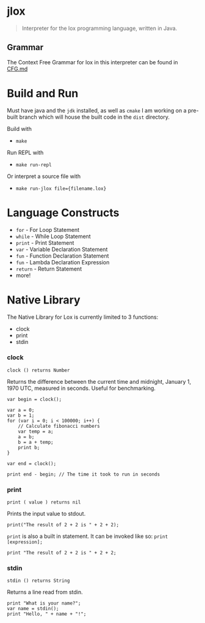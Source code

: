 # jlox

> Interpreter for the lox programming language, written in Java.

## Grammar

The Context Free Grammar for lox in this interpreter can be found in [CFG.md](https://github.com/MellowCobra/jlox/blob/master/CFG.md)

# Build and Run

Must have java and the `jdk` installed, as well as `cmake`
I am working on a pre-built branch which will house the built code in the `dist` directory.

Build with

*   `make`

Run REPL with

*   `make run-repl`

Or interpret a source file with

*   `make run-jlox file={filename.lox}`

# Language Constructs

*   `for` - For Loop Statement
*   `while` - While Loop Statement
*   `print` - Print Statement
*   `var` - Variable Declaration Statement
*   `fun` - Function Declaration Statement
*   `fun` - Lambda Declaration Expression
*   `return` - Return Statement
*   more!

# Native Library

The Native Library for Lox is currently limited to 3 functions:

*   clock
*   print
*   stdin

### clock

`clock () returns Number`

Returns the difference between the current time and midnight, January 1, 1970 UTC, measured in seconds.
Useful for benchmarking.

```
var begin = clock();

var a = 0;
var b = 1;
for (var i = 0; i < 100000; i++) {
    // Calculate fibonacci numbers
    var temp = a;
    a = b;
    b = a + temp;
    print b;
}

var end = clock();

print end - begin; // The time it took to run in seconds
```

### print

`print ( value ) returns nil`

Prints the input value to stdout.

```
print("The result of 2 + 2 is " + 2 + 2);
```

`print` is also a built in statement. It can be invoked like so: `print [expression];`

```
print "The result of 2 + 2 is " + 2 + 2;
```

### stdin

`stdin () returns String`

Returns a line read from stdin.

```
print "What is your name?";
var name = stdin();
print "Hello, " + name + "!";
```
